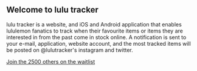 ## Welcome to lulu tracker

lulu tracker is a website, and iOS and Android application that enables lululemon fanatics to track when their favourite items or items they are interested in from the past come in stock online. A notification is sent to your e-mail, application, website account, and the most tracked items will be posted on @lulutracker's instagram and twitter.

[Join the 2500 others on the waitlist](https://mailchi.mp/a2ce625cc375/lulutracker-signup)
